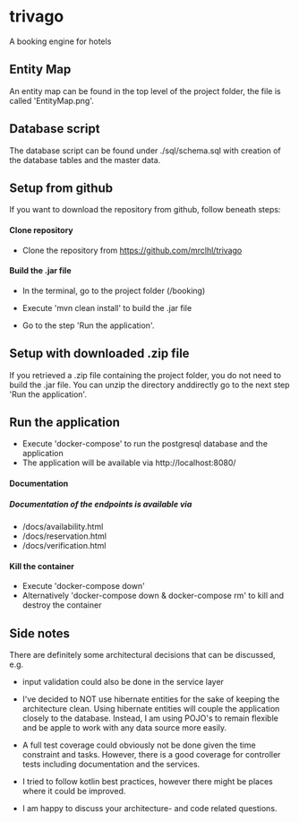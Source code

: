 # trivago
A booking engine for hotels

## Entity Map
An entity map can be found in the top level of the project folder, the file is called 'EntityMap.png'.

## Database script
The database script can be found under ./sql/schema.sql with creation of the database tables and the master data.

## Setup from github
If you want to download the repository from github, follow beneath steps:
#### Clone repository
- Clone the repository from https://github.com/mrclhl/trivago

#### Build the .jar file
- In the terminal, go to the project folder (/booking)
- Execute 'mvn clean install' to build the .jar file


- Go to the step 'Run the application'.

## Setup with downloaded .zip file
If you retrieved a .zip file containing the project folder, you do not need to build the .jar file. You can unzip the 
directory anddirectly go to the next step 'Run the application'.

## Run the application
- Execute 'docker-compose' to run the postgresql database and the application
- The application will be available via http://localhost:8080/

#### Documentation
##### Documentation of the endpoints is available via
* /docs/availability.html
* /docs/reservation.html
* /docs/verification.html

#### Kill the container
* Execute 'docker-compose down'
* Alternatively 'docker-compose down & docker-compose rm' to kill and destroy the container

## Side notes
There are definitely some architectural decisions that can be discussed, e.g. 
* input validation could also be done in the service layer
* I've decided to NOT use hibernate entities for the sake of keeping the architecture clean. Using hibernate entities will
couple the application closely to the database. Instead, I am using POJO's to remain flexible and be apple to work with
any data source more easily.

* A full test coverage could obviously not be done given the time constraint and tasks. However, there is a good coverage
for controller tests including documentation and the services.

* I tried to follow kotlin best practices, however there might be places where it could be improved.

* I am happy to discuss your architecture- and code related questions.

